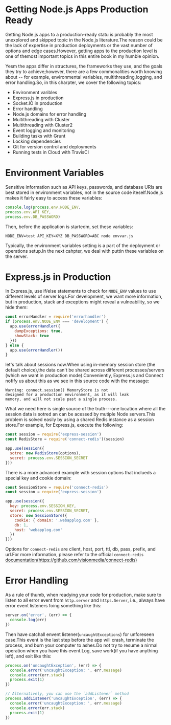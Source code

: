 # Getting Node.js Apps Production Ready

Getting Node.js apps to a production-ready statu is probably the most unexplored and skipped topic in the Node.js literature.The reason could be the lack of expertise in production deployments or the vast number of options and edge cases.However, getting apps to the production level is one of themost important topics in this entire book in my humble opinion.

Yesm the apps differ in structures, the frameworks they use, and the goals they try to achieve;however, there are a few commonalities worth knowing about -- for example, environmental variables, multithreading,logging, and error handling.So, in this charpter, we cover the following topics:

* Environment varibles
* Express.js in production
* Socket.IO in production
* Error handling
* Node.js domains for error handling
* Multithreading with Cluster
* Multithreading with Cluster2
* Event logging and monitoring
* Building tasks with Grunt
* Locking dependencies
* Git for version control and deployments
* Running tests in Cloud with TravisCI

# Environment Variables
Sensitive information such as API keys, passwords, and database URIs are best stored in environment variables, not in the source code iteself.Node.js makes it fairly easy to access these variables:

```js
console.log(process.env.NODE_ENV,
process.env.API_KEY,
process.env.DB_PASSWORD)
```

Then, before the application is startedm, set these variables:

```
NODE_ENV=test API_KEY=XYZ DB_PASSWORD=ABC node envvar.js
```
Typically, the environment variables setting is a part of the deployment or operations setup.In the next cahpter, we deal with puttin these variables on the server.

# Express.js in Production

In Express.js, use if/else statements to check for `NODE_ENV` values to use different levels of server logs.For development, we want more information, but in production, stack and exceptions might reveal a vulneability, so we hide them:
```js
const errorHandler = require('errorhandler')
if (process.env.NODE_ENV === 'development') {
  app.use(errorHandler({
    dumpExceptions: true,
    showStack: true
  }))
} else {
  app.use(errorHandler())
}
```
let's talk about sessions now.When using in-memory session store (the default choice),the data can't be shared across different processes/servers (which we want in production mode).Conveniently, Express.js and Connect nofify us about this as we see in this source code with the message:
```
Warning: connect.session() MemoryStore is not
designed for a production environment, as it will leak
memory, and will not scale past a single process.
```
What we need here is single source of the truth---one location where all the session data is sotred an can be acessed by mutiple Node servers.This problem is solved easily by using a shared Redis instance as a session store.For example, for Express.js, execute the following:
```js
const session = require('express-session')
const RedisStore = require('connect-redis')(session)

app.use(session({
  sotre: new RedisStore(options),
  secret: process.env.SESSION_SECRET
}))
```
There is a more advanced example with session options that inclueds a special key and cookie domain:
```js
const SessionStore = require('connect-redis')
const session = require('express-session')

app.use(session({
  key: process.env.SESSION_KEY,
  secret: process.env.SESSION_SECRET,
  store: new SessionStore({
    cookie: { domain: '.webapplog.com' },
    db: 1,
    host: 'webapplog.com'
  })
}))
```
Options for `connect-redis` are client, host, port, ttl, db, pass, prefix, and url.For more information, please refer to the official `connect-redis` [documentation(https://github.com/visionmedia/connect-redis)](https://github.com/visionmedia/connect-redis)

# Error Handling

As a rule of thumb, when readying your code for production, make sure to listen to all error event from `http.server` and `https.Server`, i.e., always have error event listeners foing something like this:

```js
server.on('error', (err) => {
  console.log(err)
})
```

Then have catchall envent listener(`uncaughtExceptions`) for unforeseen case.This event is the last step before the app will crash, terminate the process, and burn your computer to ashes.Do not try to resume a nirmal operation when you have this event.Log, save work(if you have anything left), and exit like this:

```js
process.on('uncaughtException', (err) => {
  console.error('uncaughtException: ', err.message)
  console.error(err.stack)
  process.exit(1)
})

// Alternatively, you can use the `addListener` method
process.addListener('uncaughtException', (err) => {
  console.error('uncaughtException: ', err.message)
  console.error(err.stack)
  process.exit(1)
})
```